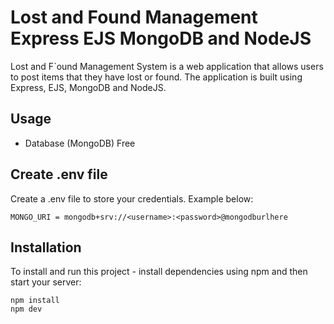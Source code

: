 # Lost and Found Management Express EJS MongoDB and NodeJS

Lost and F`ound Management System is a web application that allows users to post items that they have lost or found. The application is built using Express, EJS, MongoDB and NodeJS.

## Usage

- Database (MongoDB) Free

## Create .env file

Create a .env file to store your credentials. Example below:

```dotenv
MONGO_URI = mongodb+srv://<username>:<password>@mongodburlhere
```

## Installation

To install and run this project - install dependencies using npm and then start your server:

```dotenv
npm install
npm dev
```
